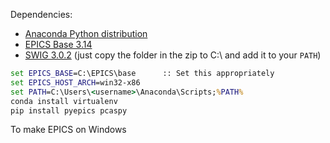 Dependencies:

* [Anaconda Python distribution](https://store.continuum.io/cshop/anaconda/)
* [EPICS Base 3.14](http://www.aps.anl.gov/epics/base/R3-14/12.php)
* [SWIG 3.0.2](http://sourceforge.net/projects/swig/files/swigwin/swigwin-3.0.2/) (just copy the folder in the zip to C:\ and add it to your `PATH`)

```bat
set EPICS_BASE=C:\EPICS\base      :: Set this appropriately
set EPICS_HOST_ARCH=win32-x86
set PATH=C:\Users\<username>\Anaconda\Scripts;%PATH%
conda install virtualenv
pip install pyepics pcaspy
```

To make EPICS on Windows
